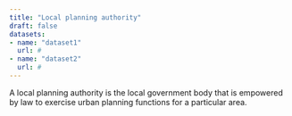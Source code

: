 ```yaml
---
title: "Local planning authority"
draft: false
datasets:
- name: "dataset1"
  url: #
- name: "dataset2"
  url: #
---
```


A local planning authority is the local government body that is empowered by law to exercise urban planning functions for a particular area.